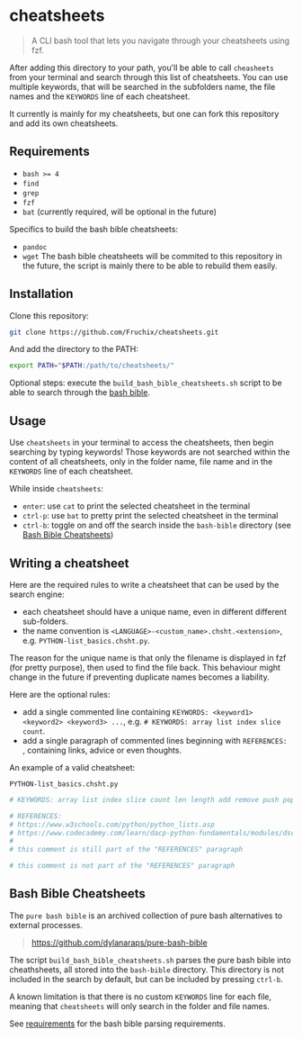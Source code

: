 # cheatsheets

> A CLI bash tool that lets you navigate through your cheatsheets using fzf.

After adding this directory to your path, you'll be able to call `cheasheets` from your terminal and search through this list of cheatsheets. You can use multiple keywords, that will be searched in the subfolders name, the file names and the `KEYWORDS` line of each cheatsheet.

It currently is mainly for my cheatsheets, but one can fork this repository and add its own cheatsheets.

## Requirements

- `bash >= 4`
- `find`
- `grep`
- `fzf`
- `bat` (currently required, will be optional in the future)

Specifics to build the bash bible cheatsheets:
- `pandoc`
- `wget`
The bash bible cheatsheets will be commited to this repository in the future, the script is mainly there to be able to rebuild them easily.

## Installation

Clone this repository:
```sh
git clone https://github.com/Fruchix/cheatsheets.git
```

And add the directory to the PATH:
```sh
export PATH="$PATH:/path/to/cheatsheets/"
```

Optional steps: execute the `build_bash_bible_cheatsheets.sh` script to be able to search through the [bash bible](#bash-bible-cheatsheets).

## Usage

Use `cheatsheets` in your terminal to access the cheatsheets, then begin searching by typing keywords! Those keywords are not searched within the content of all cheatsheets, only in the folder name, file name and in the `KEYWORDS` line of each cheatsheet.

While inside `cheatsheets`:
- `enter`: use `cat` to print the selected cheatsheet in the terminal
- `ctrl-p`: use `bat` to pretty print the selected cheatsheet in the terminal
- `ctrl-b`: toggle on and off the search inside the `bash-bible` directory (see [Bash Bible Cheatsheets](#bash-bible-cheatsheets))

## Writing a cheatsheet

Here are the required rules to write a cheatsheet that can be used by the search engine:
- each cheatsheet should have a unique name, even in different different sub-folders.
- the name convention is `<LANGUAGE>-<custom_name>.chsht.<extension>`, e.g. `PYTHON-list_basics.chsht.py`.

The reason for the unique name is that only the filename is displayed in fzf (for pretty purpose), then used to find the file back.
This behaviour might change in the future if preventing duplicate names becomes a liability.

Here are the optional rules:
- add a single commented line containing `KEYWORDS: <keyword1> <keyword2> <keyword3> ...`, e.g. `# KEYWORDS: array list index slice count`.
- add a single paragraph of commented lines beginning with `REFERENCES: `, containing links, advice or even thoughts.

An example of a valid cheatsheet:

`PYTHON-list_basics.chsht.py`
```py
# KEYWORDS: array list index slice count len length add remove push pop delete replace

# REFERENCES:
# https://www.w3schools.com/python/python_lists.asp
# https://www.codecademy.com/learn/dacp-python-fundamentals/modules/dscp-python-lists/cheatsheet
# 
# this comment is still part of the "REFERENCES" paragraph

# this comment is not part of the "REFERENCES" paragraph
```

## Bash Bible Cheatsheets

The `pure bash bible` is an archived collection of pure bash alternatives to external processes.

> https://github.com/dylanaraps/pure-bash-bible

The script `build_bash_bible_cheatsheets.sh` parses the pure bash bible into cheathsheets, all stored into the `bash-bible` directory. This directory is not included in the search by default, but can be included by pressing `ctrl-b`.

A known limitation is that there is no custom `KEYWORDS` line for each file, meaning that `cheatsheets` will only search in the folder and file names.

See [requirements](#requirements) for the bash bible parsing requirements.
